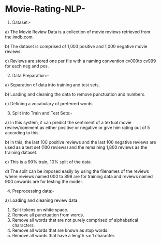 # Movie-Rating-NLP-
1. Dataset:- 
 
a) The Movie Review Data is a collection of movie reviews retrieved from the imdb.com. 
 
b) The dataset is comprised of 1,000 positive and 1,000 negative movie reviews. 
 
c) Reviews are stored one per file with a naming convention cv000to cv999 for each neg and pos. 
 
2. Data Preparation:- 
 
a) Separation of data into training and test sets. 
 
b) Loading and cleaning the data to remove punctuation and numbers.  
 
c) Defining a vocabulary of preferred words 
 
3. Split into Train and Test Sets:- 
 
a) In this system, it can predict the sentiment of a textual movie review/comment as either positive or negative or give him rating out of 5 according to this. 
 
b) In this, the last 100 positive reviews and the last 100 negative reviews are used as a test set (100 reviews) and the remaining 1,800 reviews as the training dataset. 
 
c) This is a 90% train, 10% split of the data. 
 
d) The split can be imposed easily by using the filenames of the reviews where reviews named 000 to 899 are for training data and reviews named 900 onwards are for testing the model. 
 
4. Preprocessing data:- 
 
a) Loading and cleaning review data 
1. Split tokens on white space. 
2. Remove all punctuation from words. 
3. Remove all words that are not purely comprised of alphabetical characters. 
4. Remove all words that are known as stop words. 
5. Remove all words that have a length <= 1   character. 
